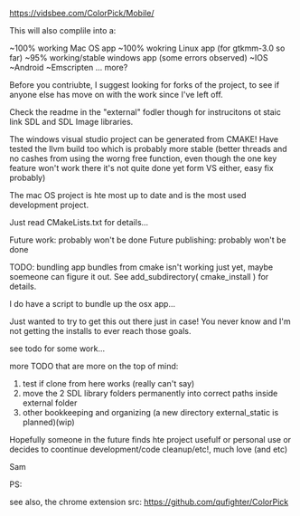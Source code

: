 https://vidsbee.com/ColorPick/Mobile/

This will also complile into a:

~100% working Mac OS app
~100% wokring Linux app (for gtkmm-3.0 so far)
~95% working/stable windows app (some errors observed)
~IOS
~Android
~Emscripten
... more?

Before you contriubte, I suggest looking for forks of the project, to see if anyone else has move on with the work since I've left off.


Check the readme in the "external" fodler though for instrucitons ot staic link SDL and SDL Image libraries.

The windows visual studio project can be generated from CMAKE!  Have tested the llvm build too which is probably more stable (better threads and no cashes from using the worng free function, even though the one key feature won't work there it's not quite done yet form VS either, easy fix probably)

The mac OS project is hte most up to date and is the most used development project.

Just read CMakeLists.txt for details...

Future work: probably won't be done
Future publishing: probably won't be done

TODO: bundling app bundles from cmake isn't working just yet, maybe soemeone can figure it out.  See add_subdirectory( cmake_install ) for details.

I do have a script to bundle up the osx app...

Just wanted to try to get this out there just in case!  You never know and I'm not getting the installs to ever reach those goals.

see todo for some work...

more TODO that are more on the top of mind:
1) test if clone from here works (really can't say)
2) move the 2 SDL library folders permanently into correct paths inside external folder
3) other bookkeeping and organizing (a new directory external_static is planned)(wip)

Hopefully someone in the future finds hte project usefulf or personal use or decides to coontinue development/code cleanup/etc!,
much love (and etc)

Sam

PS:

see also, the chrome extension src:
https://github.com/qufighter/ColorPick
